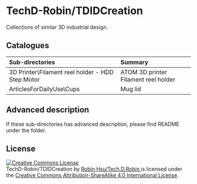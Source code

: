 
# TechD-Robin/TDIDCreation

Collections of similar 3D industrial design.

## Catalogues

| Sub-directories | Summary |
| :----- | :--- |
| 3D Printer\Filament reel holder - HDD Step Motor | ATOM 3D printer Filament reel holder |
| ArticlesForDailyUse\Cups | Mug lid  |



## Advanced description

If these sub-directories has advanced description, please find README under the folder.



## License

<a rel="license" href="http://creativecommons.org/licenses/by-sa/4.0/"><img alt="Creative Commons License" style="border-width:0" src="https://i.creativecommons.org/l/by-sa/4.0/88x31.png" /></a><br /> 
<span xmlns:dct="http://purl.org/dc/terms/" property="dct:title"> TechD-Robin/TDIDCreation </span> by <a xmlns:cc="http://creativecommons.org/ns#" href="https://github.com/TechD-Robin" property="cc:attributionName" rel="cc:attributionURL"> Robin Hsu/Tech.D.Robin </a> 
is licensed under the 
<a rel="license" href="http://creativecommons.org/licenses/by-sa/4.0/">Creative Commons Attribution-ShareAlike 4.0 International License</a>. 


